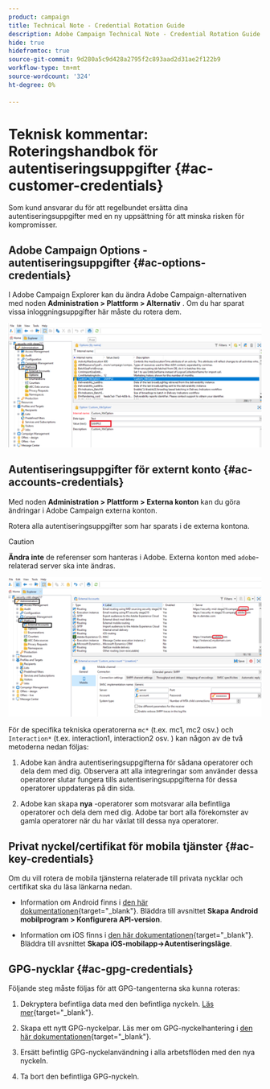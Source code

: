 ```yaml
---
product: campaign
title: Technical Note - Credential Rotation Guide
description: Adobe Campaign Technical Note - Credential Rotation Guide
hide: true
hidefromtoc: true
source-git-commit: 9d280a5c9d428a2795f2c893aad2d31ae2f122b9
workflow-type: tm+mt
source-wordcount: '324'
ht-degree: 0%

---
```


# Teknisk kommentar: Roteringshandbok för autentiseringsuppgifter {#ac-customer-credentials}

Som kund ansvarar du för att regelbundet ersätta dina autentiseringsuppgifter med en ny uppsättning för att minska risken för kompromisser.

## Adobe Campaign Options - autentiseringsuppgifter {#ac-options-credentials}

I Adobe Campaign Explorer kan du ändra Adobe Campaign-alternativen med noden **Administration > Plattform > Alternativ** . Om du har sparat vissa inloggningsuppgifter här måste du rotera dem.

![](assets/technote-2.png)

## Autentiseringsuppgifter för externt konto {#ac-accounts-credentials}

Med noden **Administration > Plattform > Externa konton** kan du göra ändringar i Adobe Campaign externa konton.

Rotera alla autentiseringsuppgifter som har sparats i de externa kontona.

>[!CAUTION]
>
>**Ändra inte** de referenser som hanteras i Adobe. Externa konton med `adobe`-relaterad server ska inte ändras.

![](assets/technote-1.png)

För de specifika tekniska operatorerna `mc*` (t.ex. mc1, mc2 osv.) och `Interaction*` (t.ex. interaction1, interaction2 osv. ) kan någon av de två metoderna nedan följas:

1. Adobe kan ändra autentiseringsuppgifterna för sådana operatorer och dela dem med dig. Observera att alla integreringar som använder dessa operatorer slutar fungera tills autentiseringsuppgifterna för dessa operatorer uppdateras på din sida.

1. Adobe kan skapa **nya** -operatorer som motsvarar alla befintliga operatorer och dela dem med dig. Adobe tar bort alla förekomster av gamla operatorer när du har växlat till dessa nya operatorer.


## Privat nyckel/certifikat för mobila tjänster  {#ac-key-credentials}

Om du vill rotera de mobila tjänsterna relaterade till privata nycklar och certifikat ska du läsa länkarna nedan.

* Information om Android finns i [den här dokumentationen](https://experienceleague.adobe.com/en/docs/campaign-classic/using/sending-messages/sending-push-notifications/configure-the-mobile-app/configuring-the-mobile-application-android){target="_blank"}.
Bläddra till avsnittet **Skapa Android mobilprogram > Konfigurera API-version**.

* Information om iOS finns i [den här dokumentationen](https://experienceleague.adobe.com/en/docs/campaign-classic/using/sending-messages/sending-push-notifications/configure-the-mobile-app/configuring-the-mobile-application){target="_blank"}.
Bläddra till avsnittet **Skapa iOS-mobilapp->Autentiseringsläge**.

## GPG-nycklar {#ac-gpg-credentials}

Följande steg måste följas för att GPG-tangenterna ska kunna roteras:

1. Dekryptera befintliga data med den befintliga nyckeln. [Läs mer](https://experienceleague.adobe.com/en/docs/control-panel/using/instances-settings/gpg-keys-management#decrypting-data){target="_blank"}.

1. Skapa ett nytt GPG-nyckelpar. Läs mer om GPG-nyckelhantering i [den här dokumentationen](https://experienceleague.adobe.com/en/docs/control-panel/using/instances-settings/gpg-keys-management#decrypting-data){target="_blank"}.

1. Ersätt befintlig GPG-nyckelanvändning i alla arbetsflöden med den nya nyckeln.

1. Ta bort den befintliga GPG-nyckeln.